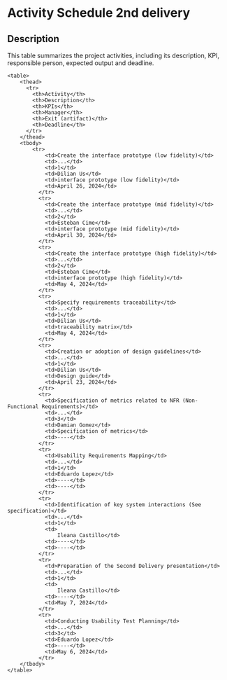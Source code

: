 # Activity Schedule 2nd delivery

## Description
This table summarizes the project activities, including its description, KPI, responsible person, expected output and deadline.

    <table>
        <thead>
          <tr>
            <th>Activity</th>
            <th>Description</th>
            <th>KPIs</th>
            <th>Manager</th>
            <th>Exit (artifact)</th>
            <th>Deadline</th>
          </tr>
        </thead>
        <tbody>
            <tr>
                <td>Create the interface prototype (low fidelity)</td>
                <td>...</td>
                <td>1</td>
                <td>Dilian Us</td>
                <td>interface prototype (low fidelity)</td>
                <td>April 26, 2024</td>
              </tr>
              <tr>
                <td>Create the interface prototype (mid fidelity)</td>
                <td>...</td>
                <td>2</td>
                <td>Esteban Cime</td>
                <td>interface prototype (mid fidelity)</td>
                <td>April 30, 2024</td>
              </tr>
              <tr>
                <td>Create the interface prototype (high fidelity)</td>
                <td>...</td>
                <td>2</td>
                <td>Esteban Cime</td>
                <td>interface prototype (high fidelity)</td>
                <td>May 4, 2024</td>
              </tr>
              <tr>
                <td>Specify requirements traceability</td>
                <td>...</td>
                <td>1</td>
                <td>Dilian Us</td>
                <td>traceability matrix</td>
                <td>May 4, 2024</td>
              </tr>
              <tr>
                <td>Creation or adoption of design guidelines</td>
                <td>...</td>
                <td>1</td>
                <td>Dilian Us</td>
                <td>Design guide</td>
                <td>April 23, 2024</td>
              </tr>
              <tr>
                <td>Specification of metrics related to NFR (Non-Functional Requirements)</td>
                <td>...</td>
                <td>3</td>
                <td>Damian Gomez</td>
                <td>Specification of metrics</td>
                <td>----</td>
              </tr>
              <tr>
                <td>Usability Requirements Mapping</td>
                <td>...</td>
                <td>1</td>
                <td>Eduardo Lopez</td>
                <td>----</td>
                <td>----</td>
              </tr>
              <tr>
                <td>Identification of key system interactions (See specification)</td>
                <td>...</td>
                <td>1</td>
                <td>
                    Ileana Castillo</td>
                <td>----</td>
                <td>----</td>
              </tr>
              <tr>
                <td>Preparation of the Second Delivery presentation</td>
                <td>...</td>
                <td>1</td>
                <td>
                    Ileana Castillo</td>
                <td>----</td>
                <td>May 7, 2024</td>
              </tr>
              <tr>
                <td>Conducting Usability Test Planning</td>
                <td>...</td>
                <td>3</td>
                <td>Eduardo Lopez</td>
                <td>----</td>
                <td>May 6, 2024</td>
              </tr>
        </tbody>
    </table>
